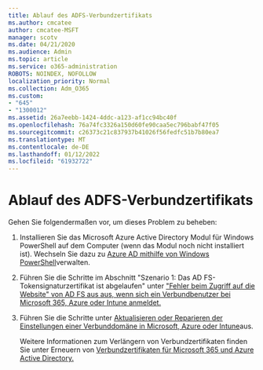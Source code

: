 ```yaml
---
title: Ablauf des ADFS-Verbundzertifikats
ms.author: cmcatee
author: cmcatee-MSFT
manager: scotv
ms.date: 04/21/2020
ms.audience: Admin
ms.topic: article
ms.service: o365-administration
ROBOTS: NOINDEX, NOFOLLOW
localization_priority: Normal
ms.collection: Adm_O365
ms.custom:
- "645"
- "1300012"
ms.assetid: 26a7eebb-1424-4ddc-a123-af1cc94bc40f
ms.openlocfilehash: 76a74fc3326a150d60fe90caa5ec796babf47f05
ms.sourcegitcommit: c26373c21c837937b41026f56fedfc51b7b80ea7
ms.translationtype: MT
ms.contentlocale: de-DE
ms.lasthandoff: 01/12/2022
ms.locfileid: "61932722"
---
```

# <a name="adfs-federation-certificate-expiring"></a>Ablauf des ADFS-Verbundzertifikats

Gehen Sie folgendermaßen vor, um dieses Problem zu beheben:
  
1. Installieren Sie das Microsoft Azure Active Directory Modul für Windows PowerShell auf dem Computer (wenn das Modul noch nicht installiert ist). Wechseln Sie dazu zu [Azure AD mithilfe von Windows PowerShell](https://aka.ms/aadposh)verwalten.

2. Führen Sie die Schritte im Abschnitt "Szenario 1: Das AD FS-Tokensignaturzertifikat ist abgelaufen" unter ["Fehler beim Zugriff auf die Website" von AD FS aus aus, wenn sich ein Verbundbenutzer bei Microsoft 365, Azure oder Intune anmeldet.](https://support.microsoft.com/help/2713898/there-was-a-problem-accessing-the-site-error-from-ad-fs-when-a-federat)

3. Führen Sie die Schritte unter [Aktualisieren oder Reparieren der Einstellungen einer Verbunddomäne in Microsoft, Azure oder Intune](https://docs.microsoft.com/office365/troubleshoot/security/update-federated-domain-office-365)aus.

    Weitere Informationen zum Verlängern von Verbundzertifikaten finden Sie unter Erneuern von [Verbundzertifikaten für Microsoft 365 und Azure Active Directory.](https://docs.microsoft.com/azure/active-directory/connect/active-directory-aadconnect-o365-certs)
